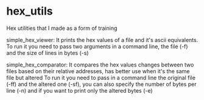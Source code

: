 # hex_utils
Hex utilities that I made as a form of training

simple_hex_viewer: 
It prints the hex values of a file and it's ascii equivalents.
To run it you need to pass two arguments in a command line, the file (-f) and the size of lines in bytes (-s)

simple_hex_comparator: 
It compares the hex values changes between two files based on their relative addresses, has better use when it's the same file but altered
To run it you need to pass in a command line the original file (-ff) and the altered one (-sf), you can also specify the number of bytes per line (-n) and if you want
to print only the altered bytes (-e)
